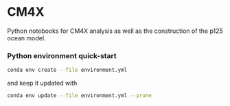 # CM4X
Python notebooks for CM4X analysis as well as the construction of the p125 ocean model.

### Python environment quick-start
```bash
conda env create --file environment.yml
```
and keep it updated with
```bash
conda env update --file environment.yml --prune
```
